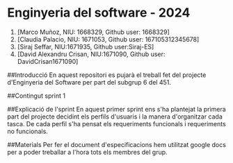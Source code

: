 # Enginyeria del software - 2024

1. [Marco Muñoz, NIU: 1668329, Github user: 1668329]
2. [Claudia Palacio, NIU: 1671053, Github user: 167105312345678]
3. [Siraj Seffar, NIU:1671935, Github user:Siraj-ES]
4. [David Alexandru Crisan, NIU:1671090, Github user: DavidCrisan1671090]


##Introducció
En aquest repositori es pujarà el treball fet del projecte d'Enginyeria del Software per part del subgrup 6 del 451.

##Contingut
sprint 1

##Explicació de l'sprint
En aquest primer sprint ens s'ha plantejat la primera part del projecte decidint els perfils d'usuaris i la manera d'organitzar cada tasca. De cada perfil s'ha pensat els requeriments funcionals i requeriments no funcionals.

##Materials
Per fer el document d'especificacions hem utilitzat google docs per a poder treballar a l'hora tots els membres del grup. 
